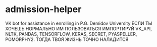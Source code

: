 # admission-helper
VK bot for assistance in enrolling in P.G. Demidov University
ЕСЛИ ТЫ ХОЧЕШЬ НОРМАЛЬНО ИМ ПОЛЬЗОВАТЬСЯ ИМПОРТИРУЙ VK_API, NLTK, PANDAS, TENSORFLOW, KERAS, SECRET, PYASPELLER, POMORPHY2. ТОГДА ТВОЯ ЖИЗНЬ ТОЧНО НАЛАДИТСЯ
